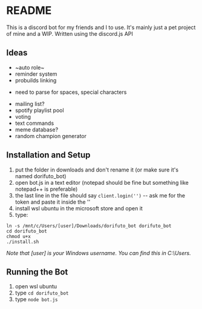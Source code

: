# README

This is a discord bot for my friends and I to use. It's mainly just a pet
project of mine and a WIP.
Written using the discord.js API

## Ideas

*  ~auto role~
*  reminder system
*  probuilds linking
  - need to parse for spaces, special characters
*  mailing list?
*  spotify playlist pool
*  voting
*  text commands
*  meme database?
*  random champion generator

## Installation and Setup

1. put the folder in downloads and don't rename it (or make sure it's named dorifuto_bot)
2. open bot.js in a text editor (notepad should be fine but something like notepad++ is preferable)
3. the last line in the file should say `client.login('')` -- ask me for the token and paste it inside the ''
4. install wsl ubuntu in the microsoft store and open it
5. type:

~~~
ln -s /mnt/c/Users/[user]/Downloads/dorifuto_bot dorifuto_bot
cd dorifuto_bot
chmod u+x
./install.sh
~~~

_Note that [user] is your Windows username. You can find this in C:\Users._

## Running the Bot

1. open wsl ubuntu
2. type `cd dorifuto_bot`
3. type  `node bot.js`

